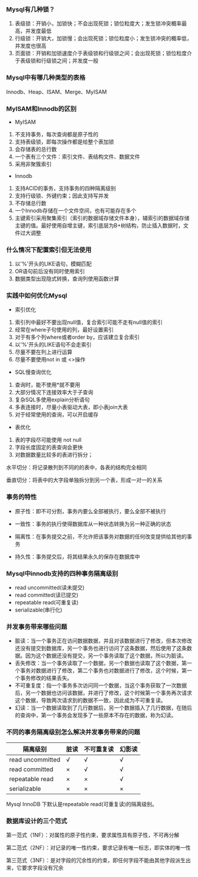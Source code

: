 ### Mysql有几种锁？
1. 表级锁：开销小，加锁快；不会出现死锁；锁位粒度大；发生锁冲突概率最高，并发度最低
2. 行级锁：开销大，加锁慢；会出现死锁；锁位粒度小；发生锁冲突的概率低，并发度也很高
3. 页面锁：开销和加锁速度介于表级锁和行级锁之间；会出现死锁；锁位粒度介于表级锁和行级锁之间；并发度一般

### Mysql中有哪几种类型的表格
Innodb、Heap、ISAM、Merge、MyISAM

### MyISAM和Innodb的区别
* MyISAM

1. 不支持事务，每次查询都是原子性的
2. 支持表级锁，即每次操作都是给整个表加锁
3. 会存储表的总行数
4. 一个表有三个文件：索引文件、表结构文件、数据文件
5. 采用非聚簇索引

* Innodb
1. 支持ACID的事务，支持事务的四种隔离级别
2. 支持行级锁、外键约束；因此支持写并发
3. 不存储总行数
4. 一个Innodb存储在一个文件空间，也有可能存在多个
5. 主键索引采用聚集索引（索引的数据域存储文件本身），辅索引的数据域存储主键的值。最好使用自增主键，索引底层为B+树结构，防止插入数据时，文件过大调整

### 什么情况下配置索引但无法使用

1. 以'%'开头的LIKE语句，模糊匹配
2. OR语句前后没有同时使用索引
3. 数据类型出现隐式转换，查询列使用函数计算

### 实践中如何优化Mysql

* 索引优化
1. 索引列中最好不要出现null值，复合索引可能不走有null值的索引
2. 经常在where子句使用的列，最好设置索引
3. 对于有多个列where或者order by，应该建立复合索引
4. 以'%'开头的LIKE语句不会走索引
5. 尽量不要在列上进行运算
6. 尽量不要使用not in 或 <>操作

* SQL慢查询优化
1. 查询时，能不使用*就不要用
2. 大部分情况下连接效率大于子查询
3. 复杂SQL多使用explain分析语句
4. 多表连接时，尽量小表驱动大表，即小表join大表
5. 对于经常使用的查询，可以开启缓存

* 表优化
1. 表的字段尽可能使用 not null
2. 字段长度固定的表查询会更快
3. 对数据数量比较多的表进行拆分；

水平切分：将记录散列到不同的的表中，各表的结构完全相同

垂直切分：将表中的大字段单独拆分到另一个表，形成一对一的关系

### 事务的特性

* 原子性：即不可分割，事务内要么全部被执行，要么全部不被执行

* 一致性：事务的执行使得数据库从一种状态转换为另一种正确的状态

* 隔离性：在事务提交之前，不允许把该事务对数据的任何改变提供给其他的事务

* 持久性：事务提交后，将其结果永久的保存在数据库中

### Mysql中innodb支持的四种事务隔离级别

* read uncommitted(读未提交)
* read committed(读已提交)
* repeatable read(可重复读)
* serializable(串行化)

### 并发事务带来哪些问题

* 脏读：当一个事务正在访问数据数据，并且对该数据进行了修改，但本次修改还没有提交到数据库，另一个事务也进行访问了这条数据，然后使用了这条数据。因为这个数据还没有提交，另一个事务读取了这个数据，所以为脏读。
* 丢失修改：当一个事务读取了一个数据，另一个数据也读取了这个数据，第一个事务对数据进行了修改，第二个事务也对数据进行了修改，这个时候，第一个事务修改的结果丢失。
* 不可重复度：指一个事务多次访问同一个数据，当这个事务获取了一次数据后，另一个数据也访问该数据，并进行了修改，这个时候第一个事务再次请求这个数据，导致两次请求到的数据不一致，因此成为不可重复读。
* 幻读：当一个数据读取到了几行数据后，另一个数据插入了几行数据，在随后的查询中，第一个事务会发现多了一些原本不存在的数据，称为幻读。

### 不同的事务隔离级别怎么解决并发事务带来的问题

| 隔离级别           | 脏读 | 不可重复读 | 幻影读 |
| -----             | ---- |   ----    | ----  |
| read uncommitted  |  √   |     √     |  √    |
| read committed    |  ×   |     √     |  √    |
| repeatable read   |  ×   |     ×     |  √    |
| serializable      |  ×   |     ×     |  ×    |

Mysql InnoDB 下默认是repeatable read(可重复读)的隔离级别。

### 数据库设计的三个范式

第一范式（1NF）：对属性的原子性约束，要求属性具有原子性，不可再分解

第二范式（2NF）：对记录的唯一性约束，要求记录有唯一标志，即实体的唯一性

第三范式（3NF）：是对字段的冗余性的约束，即任何字段不能由其他字段派生出来，它要求字段没有冗余

